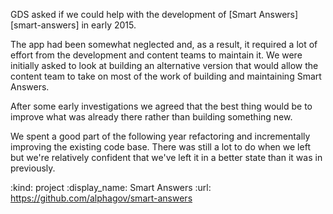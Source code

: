 GDS asked if we could help with the development of [Smart Answers][smart-answers] in early 2015.

The app had been somewhat neglected and, as a result, it required a lot of effort from the development and content teams to maintain it. We were initially asked to look at building an alternative version that would allow the content team to take on most of the work of building and maintaining Smart Answers.

After some early investigations we agreed that the best thing would be to improve what was already there rather than building something new.

We spent a good part of the following year refactoring and incrementally improving the existing code base. There was still a lot to do when we left but we're relatively confident that we've left it in a better state than it was in previously.

:kind: project
:display_name: Smart Answers
:url: https://github.com/alphagov/smart-answers
